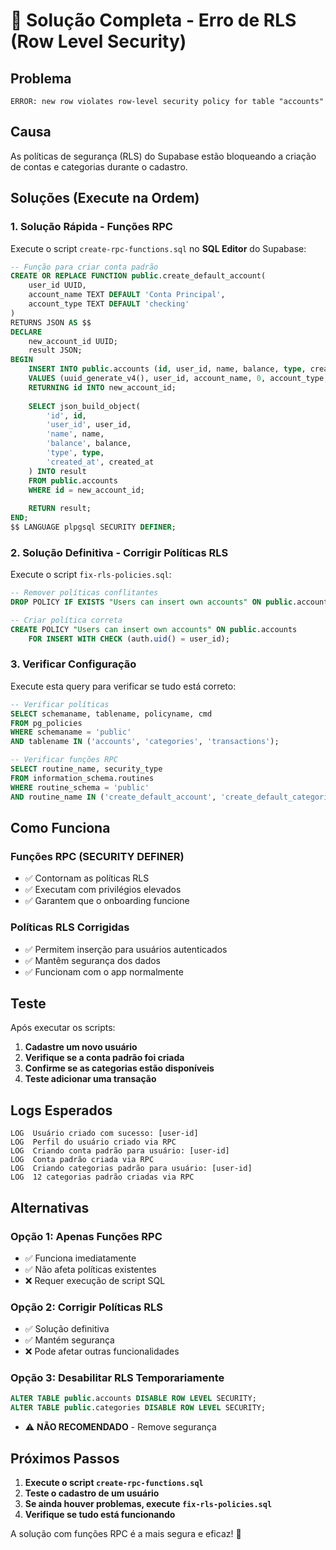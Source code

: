# 🔧 Solução Completa - Erro de RLS (Row Level Security)

## Problema
```
ERROR: new row violates row-level security policy for table "accounts"
```

## Causa
As políticas de segurança (RLS) do Supabase estão bloqueando a criação de contas e categorias durante o cadastro.

## Soluções (Execute na Ordem)

### 1. **Solução Rápida - Funções RPC**

Execute o script `create-rpc-functions.sql` no **SQL Editor** do Supabase:

```sql
-- Função para criar conta padrão
CREATE OR REPLACE FUNCTION public.create_default_account(
    user_id UUID,
    account_name TEXT DEFAULT 'Conta Principal',
    account_type TEXT DEFAULT 'checking'
)
RETURNS JSON AS $$
DECLARE
    new_account_id UUID;
    result JSON;
BEGIN
    INSERT INTO public.accounts (id, user_id, name, balance, type, created_at)
    VALUES (uuid_generate_v4(), user_id, account_name, 0, account_type, NOW())
    RETURNING id INTO new_account_id;
    
    SELECT json_build_object(
        'id', id,
        'user_id', user_id,
        'name', name,
        'balance', balance,
        'type', type,
        'created_at', created_at
    ) INTO result
    FROM public.accounts
    WHERE id = new_account_id;
    
    RETURN result;
END;
$$ LANGUAGE plpgsql SECURITY DEFINER;
```

### 2. **Solução Definitiva - Corrigir Políticas RLS**

Execute o script `fix-rls-policies.sql`:

```sql
-- Remover políticas conflitantes
DROP POLICY IF EXISTS "Users can insert own accounts" ON public.accounts;

-- Criar política correta
CREATE POLICY "Users can insert own accounts" ON public.accounts
    FOR INSERT WITH CHECK (auth.uid() = user_id);
```

### 3. **Verificar Configuração**

Execute esta query para verificar se tudo está correto:

```sql
-- Verificar políticas
SELECT schemaname, tablename, policyname, cmd
FROM pg_policies 
WHERE schemaname = 'public' 
AND tablename IN ('accounts', 'categories', 'transactions');

-- Verificar funções RPC
SELECT routine_name, security_type
FROM information_schema.routines 
WHERE routine_schema = 'public' 
AND routine_name IN ('create_default_account', 'create_default_categories');
```

## Como Funciona

### **Funções RPC (SECURITY DEFINER)**
- ✅ Contornam as políticas RLS
- ✅ Executam com privilégios elevados
- ✅ Garantem que o onboarding funcione

### **Políticas RLS Corrigidas**
- ✅ Permitem inserção para usuários autenticados
- ✅ Mantêm segurança dos dados
- ✅ Funcionam com o app normalmente

## Teste

Após executar os scripts:

1. **Cadastre um novo usuário**
2. **Verifique se a conta padrão foi criada**
3. **Confirme se as categorias estão disponíveis**
4. **Teste adicionar uma transação**

## Logs Esperados

```
LOG  Usuário criado com sucesso: [user-id]
LOG  Perfil do usuário criado via RPC
LOG  Criando conta padrão para usuário: [user-id]
LOG  Conta padrão criada via RPC
LOG  Criando categorias padrão para usuário: [user-id]
LOG  12 categorias padrão criadas via RPC
```

## Alternativas

### **Opção 1: Apenas Funções RPC**
- ✅ Funciona imediatamente
- ✅ Não afeta políticas existentes
- ❌ Requer execução de script SQL

### **Opção 2: Corrigir Políticas RLS**
- ✅ Solução definitiva
- ✅ Mantém segurança
- ❌ Pode afetar outras funcionalidades

### **Opção 3: Desabilitar RLS Temporariamente**
```sql
ALTER TABLE public.accounts DISABLE ROW LEVEL SECURITY;
ALTER TABLE public.categories DISABLE ROW LEVEL SECURITY;
```
- ⚠️ **NÃO RECOMENDADO** - Remove segurança

## Próximos Passos

1. **Execute o script `create-rpc-functions.sql`**
2. **Teste o cadastro de um usuário**
3. **Se ainda houver problemas, execute `fix-rls-policies.sql`**
4. **Verifique se tudo está funcionando**

A solução com funções RPC é a mais segura e eficaz! 🚀 